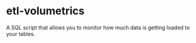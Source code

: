 # etl-volumetrics
A SQL script that allows you to monitor how much data is getting loaded to your tables.
